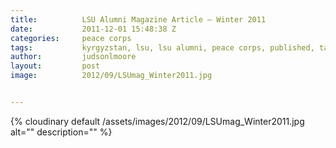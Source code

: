 ```yaml
---
title:			LSU Alumni Magazine Article – Winter 2011
date:			2011-12-01 15:48:38 Z
categories:		peace corps
tags:			kyrgyzstan, lsu, lsu alumni, peace corps, published, talas
author:			judsonlmoore
layout:			post
image:			2012/09/LSUmag_Winter2011.jpg


---
```


{% cloudinary default /assets/images/2012/09/LSUmag_Winter2011.jpg alt="" description="" %}